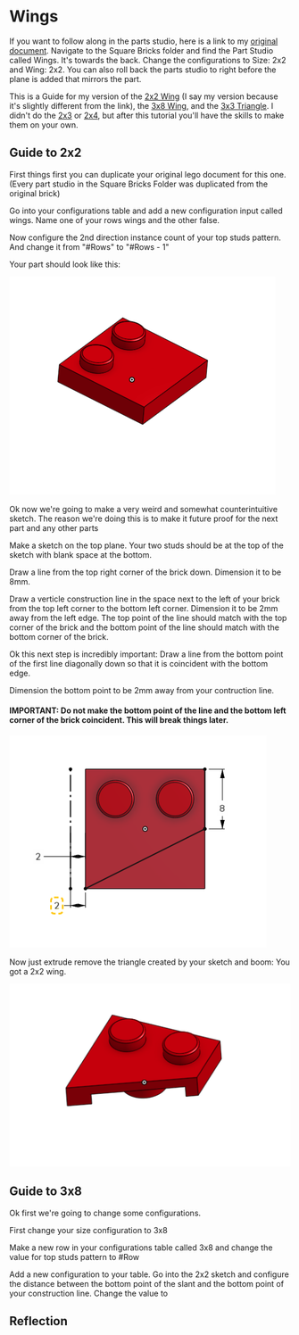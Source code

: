 # Wings 

If you want to follow along in the parts studio, here is a link to my [original document](https://cvilleschools.onshape.com/documents/18c55e9aeb64057e8e0fbb6a/w/5c06b8e3c4dcf6e948152fa4/e/18df3578f02c775cfcadaef9?configuration=List_8xTqWDMkkCG2Mw%3D_2x2%3BList_ArQ6GsCPNSkQoQ%3DDefault%3BList_Izy0ldJ6UfParG%3DDefault%3BList_tmPjPdZ9wrB2lD%3DDefault&renderMode=0&uiState=6290d24be366b652b2773d0f). Navigate to the Square Bricks folder and find the Part Studio called Wings. It's towards the back. Change the configurations to Size: 2x2 and Wing: 2x2. You can also roll back the parts studio to right before the plane is added that mirrors the part. 

This is a Guide for my version of the [2x2 Wing](https://www.bricklink.com/v2/catalog/catalogitem.page?P=24299#T=C) (I say my version because it's slightly different from the link), the [3x8 Wing](https://www.bricklink.com/v2/catalog/catalogitem.page?P=50305#T=C), and the [3x3 Triangle](https://www.bricklink.com/v2/catalog/catalogitem.page?P=2450#T=C). I didn't do the [2x3](https://www.bricklink.com/v2/catalog/catalogitem.page?P=43723#T=C) or [2x4](https://www.bricklink.com/v2/catalog/catalogitem.page?P=41770#T=C), but after this tutorial you'll have the skills to make them on your own. 

## Guide to 2x2

First things first you can duplicate your original lego document for this one. (Every part studio in the Square Bricks Folder was duplicated from the original brick) 

Go into your configurations table and add a new configuration input called wings. Name one of your rows wings and the other false. 

Now configure the 2nd direction instance count of your top studs pattern. And change it from "#Rows" to "#Rows - 1" 

Your part should look like this: 

<img src="Photos/Wing(1).PNG">

Ok now we're going to make a very weird and somewhat counterintuitive sketch. The reason we're doing this is to make it future proof for the next part and any other parts 

Make a sketch on the top plane. Your two studs should be at the top of the sketch with blank space at the bottom. 

Draw a line from the top right corner of the brick down. Dimension it to be 8mm. 

Draw a verticle construction line in the space next to the left of your brick from the top left corner to the bottom left corner. Dimension it to be 2mm away from the left edge. The top point of the line should match with the top corner of the brick and the bottom point of the line should match with the bottom corner of the brick. 

Ok this next step is incredibly important: Draw a line from the bottom point of the first line diagonally down so that it is coincident with the bottom edge. 

Dimension the bottom point to be 2mm away from your contruction line. 

#### IMPORTANT: Do not make the bottom point of the line and the bottom left corner of the brick coincident. This will break things later.

<img src="Photos/Wing(2).PNG">

Now just extrude remove the triangle created by your sketch and boom: You got a 2x2 wing. 

<img src="Photos/Wing(3).PNG">

## Guide to 3x8 

Ok first we're going to change some configurations. 

First change your size configuration to 3x8 

Make a new row in your configurations table called 3x8 and change the value for top studs pattern to #Row

Add a new configuration to your table. Go into the 2x2 sketch and configure the distance between the bottom point of the slant and the bottom point of your construction line. Change the value to 

## Reflection 


